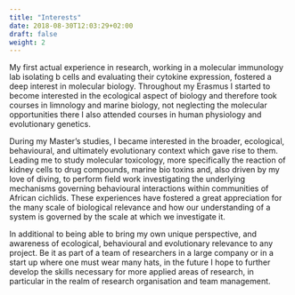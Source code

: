 ```yaml
---
title: "Interests"
date: 2018-08-30T12:03:29+02:00
draft: false
weight: 2
---
```

My first actual experience in research, working in a molecular immunology lab isolating b cells and evaluating their cytokine expression, fostered a deep interest in molecular biology. Throughout my Erasmus I started to become interested in the ecological aspect of biology and therefore took courses in limnology and marine biology, not neglecting the molecular opportunities there I also attended courses in human physiology and evolutionary genetics.

During my Master’s studies, I became interested in the broader, ecological, behavioural, and ultimately evolutionary context which gave rise to them. Leading me to study molecular toxicology, more specifically the reaction of kidney cells to drug compounds, marine bio toxins and, also driven by my love of diving, to perform field work investigating the underlying mechanisms governing behavioural interactions within communities of African cichlids. These experiences have fostered a great appreciation for the many scale of biological relevance and how our understanding of a system is governed by the scale at which we investigate it.

In additional to being able to bring my own unique perspective, and awareness of ecological, behavioural and evolutionary relevance to any project. Be it as part of a team of researchers in a large company or in a start up where one must wear many hats, in the future I hope to further develop the skills necessary for more applied areas of research, in particular in the realm of research organisation and team management.
